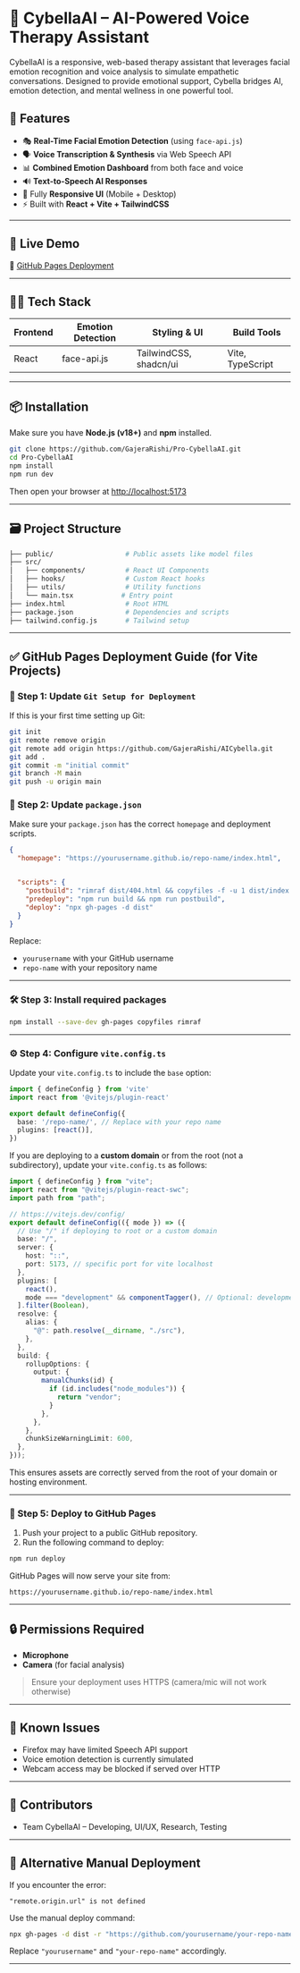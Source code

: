 
# 🧠 CybellaAI – AI-Powered Voice Therapy Assistant

CybellaAI is a responsive, web-based therapy assistant that leverages facial emotion recognition and voice analysis to simulate empathetic conversations. Designed to provide emotional support, Cybella bridges AI, emotion detection, and mental wellness in one powerful tool.

## 🌟 Features

- 🎭 **Real-Time Facial Emotion Detection** (using `face-api.js`)
- 🗣️ **Voice Transcription & Synthesis** via Web Speech API
- 📊 **Combined Emotion Dashboard** from both face and voice
- 🔊 **Text-to-Speech AI Responses**
- 📱 Fully **Responsive UI** (Mobile + Desktop)
- ⚡ Built with **React + Vite + TailwindCSS**

---

## 🚀 Live Demo

🔗 [GitHub Pages Deployment](https://Gajerarishi.github.io/Pro-CybellaAI)

---

## 🧑‍💻 Tech Stack

| Frontend | Emotion Detection | Styling & UI | Build Tools |
|----------|-------------------|---------------|-------------|
| React    | face-api.js       | TailwindCSS, shadcn/ui | Vite, TypeScript |

---

## 📦 Installation

Make sure you have **Node.js (v18+)** and **npm** installed.

```bash
git clone https://github.com/GajeraRishi/Pro-CybellaAI.git
cd Pro-CybellaAI
npm install
npm run dev
```

Then open your browser at [http://localhost:5173](http://localhost:5173)

---

## 🗃️ Project Structure

```bash
├── public/                  # Public assets like model files
├── src/
│   ├── components/          # React UI Components
│   ├── hooks/               # Custom React hooks
│   ├── utils/               # Utility functions
│   └── main.tsx            # Entry point
├── index.html               # Root HTML
├── package.json             # Dependencies and scripts
├── tailwind.config.js       # Tailwind setup
```

---

## ✅ GitHub Pages Deployment Guide (for Vite Projects)

### 🔧 Step 1: Update `Git Setup for Deployment` 

If this is your first time setting up Git:

```bash
git init
git remote remove origin 
git remote add origin https://github.com/GajeraRishi/AICybella.git
git add .
git commit -m "initial commit"
git branch -M main
git push -u origin main
```

### 🔧 Step 2: Update `package.json`

Make sure your `package.json` has the correct `homepage` and deployment scripts.

```json
{
  "homepage": "https://yourusername.github.io/repo-name/index.html",


  "scripts": {
    "postbuild": "rimraf dist/404.html && copyfiles -f -u 1 dist/index.html dist/404.html",
    "predeploy": "npm run build && npm run postbuild",
    "deploy": "npx gh-pages -d dist"
  }
}
```

Replace:
- `yourusername` with your GitHub username
- `repo-name` with your repository name

---

### 🛠️ Step 3: Install required packages

```bash
npm install --save-dev gh-pages copyfiles rimraf
```

---

### ⚙️ Step 4: Configure `vite.config.ts`

Update your `vite.config.ts` to include the `base` option:

```ts
import { defineConfig } from 'vite'
import react from '@vitejs/plugin-react'

export default defineConfig({
  base: '/repo-name/', // Replace with your repo name
  plugins: [react()],
})
```

If you are deploying to a **custom domain** or from the root (not a subdirectory), update your `vite.config.ts` as follows:

```ts
import { defineConfig } from "vite";
import react from "@vitejs/plugin-react-swc";
import path from "path";

// https://vitejs.dev/config/
export default defineConfig(({ mode }) => ({
  // Use "/" if deploying to root or a custom domain
  base: "/",
  server: {
    host: "::",
    port: 5173, // specific port for vite localhost
  },
  plugins: [
    react(),
    mode === "development" && componentTagger(), // Optional: development tagger
  ].filter(Boolean),
  resolve: {
    alias: {
      "@": path.resolve(__dirname, "./src"),
    },
  },
  build: {
    rollupOptions: {
      output: {
        manualChunks(id) {
          if (id.includes("node_modules")) {
            return "vendor";
          }
        },
      },
    },
    chunkSizeWarningLimit: 600,
  },
}));
```

This ensures assets are correctly served from the root of your domain or hosting environment.

---

### 🚀 Step 5: Deploy to GitHub Pages

1. Push your project to a public GitHub repository.
2. Run the following command to deploy:

```bash
npm run deploy
```

GitHub Pages will now serve your site from:
```
https://yourusername.github.io/repo-name/index.html
```

---

## 🔒 Permissions Required

- **Microphone**
- **Camera** (for facial analysis)
> Ensure your deployment uses HTTPS (camera/mic will not work otherwise)

---

## 🧪 Known Issues

- Firefox may have limited Speech API support
- Voice emotion detection is currently simulated
- Webcam access may be blocked if served over HTTP

---


## 🤝 Contributors 
- Team CybellaAI – Developing, UI/UX, Research, Testing

---


## 🧾 Alternative Manual Deployment

If you encounter the error:
```
"remote.origin.url" is not defined
```
Use the manual deploy command:

```bash
npx gh-pages -d dist -r "https://github.com/yourusername/your-repo-name.git"
```

Replace `"yourusername"` and `"your-repo-name"` accordingly.

---

